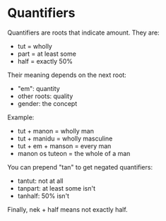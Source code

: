 # Quantifiers
Quantifiers are roots that indicate amount. They are:
- tut = wholly
- part = at least some
- half = exactly 50%

Their meaning depends on the next root:
- "em": quantity
- other roots: quality
- gender: the concept

Example:
- tut + manon = wholly man
- tut + manidu = wholly masculine
- tut + em + manson = every man
- manon os tuteon = the whole of a man

You can prepend "tan" to get negated quantifiers:
- tantut: not at all
- tanpart: at least some isn't
- tanhalf: 50% isn't

Finally, nek + half means not exactly half.
